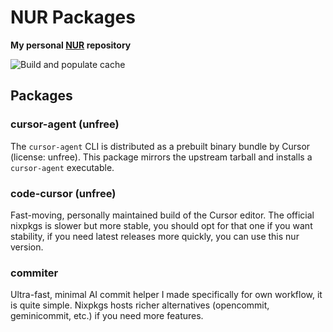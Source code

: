 # NUR Packages

**My personal [NUR](https://github.com/nix-community/NUR) repository**

![Build and populate cache](https://github.com/lmdevv/nur-packages/workflows/Build%20and%20populate%20cache/badge.svg)

<!-- [![Cachix Cache](https://img.shields.io/badge/cachix-<YOUR_CACHIX_CACHE_NAME>-blue.svg)](https://<YOUR_CACHIX_CACHE_NAME>.cachix.org) -->

## Packages

### cursor-agent (unfree)

The `cursor-agent` CLI is distributed as a prebuilt binary bundle by Cursor
(license: unfree). This package mirrors the upstream tarball and installs a
`cursor-agent` executable.

### code-cursor (unfree)

Fast-moving, personally maintained build of the Cursor editor. The official
nixpkgs is slower but more stable, you should opt for that one if you want
stability, if you need latest releases more quickly, you can use this nur
version.

### commiter

Ultra-fast, minimal AI commit helper I made specifically for own workflow, it is
quite simple. Nixpkgs hosts richer alternatives (opencommit, geminicommit, etc.)
if you need more features.
